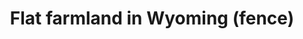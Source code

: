 ---
title: "Flat farmland in Wyoming (fence)"
picture: "/assets/camera-roll/2016/05/2016-05-04-flat-farmland-in-wyoming-fence/20160504_193216420_iOS.jpg"
thumbnail: "/assets/camera-roll/2016/05/2016-05-04-flat-farmland-in-wyoming-fence/20160504_193216420_iOS-thumbnail.jpg"
related:
  - Flat farmland in Wyoming
  - Wheatland, Wyoming (en.wikipedia.org)
tags:
  - photograph
  - farmland
  - fence
  - sky
  - Wheatland
  - Wyoming
  - Public Domain
---
